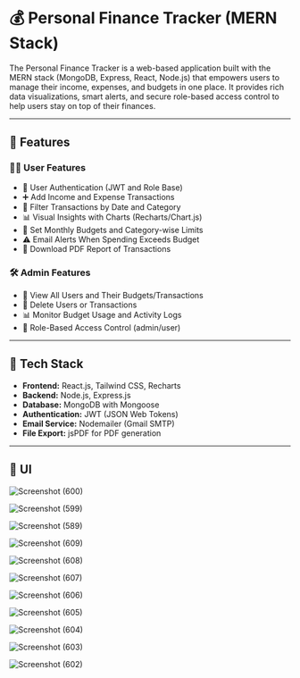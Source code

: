 # 💰 Personal Finance Tracker (MERN Stack)

The Personal Finance Tracker is a web-based application built with the MERN stack (MongoDB, Express, React, Node.js) that empowers users to manage their income, expenses, and budgets in one place. It provides rich data visualizations, smart alerts, and secure role-based access control to help users stay on top of their finances.

---

## 🚀 Features

### 🧑‍💼 User Features

- 🔐 User Authentication (JWT and Role Base)
- ➕ Add Income and Expense Transactions
- 📆 Filter Transactions by Date and Category
- 📊 Visual Insights with Charts (Recharts/Chart.js)
- 💸 Set Monthly Budgets and Category-wise Limits
- ⚠️ Email Alerts When Spending Exceeds Budget
- 🧾 Download PDF Report of Transactions

### 🛠️ Admin Features

- 👤 View All Users and Their Budgets/Transactions
- 🧹 Delete Users or Transactions
- 📊 Monitor Budget Usage and Activity Logs
- 🔐 Role-Based Access Control (admin/user)

---

## 🧱 Tech Stack

- **Frontend:** React.js, Tailwind CSS, Recharts
- **Backend:** Node.js, Express.js
- **Database:** MongoDB with Mongoose
- **Authentication:** JWT (JSON Web Tokens)
- **Email Service:** Nodemailer (Gmail SMTP)
- **File Export:** jsPDF for PDF generation

---

## 📂 UI

![Screenshot (600)](https://github.com/user-attachments/assets/c753c19b-438b-47bd-877d-74a3880a58f8)

![Screenshot (599)](https://github.com/user-attachments/assets/564b0ae3-2def-4505-b05c-d06d35665eb6)

![Screenshot (589)](https://github.com/user-attachments/assets/95ed8a86-47dd-4a1d-9aeb-8bd6d7a4a95c)

![Screenshot (609)](https://github.com/user-attachments/assets/46ff734f-9172-4bf0-8eef-cd5684eb6267)

![Screenshot (608)](https://github.com/user-attachments/assets/27d4490b-9a9e-44d9-a659-13bc802f1195)

![Screenshot (607)](https://github.com/user-attachments/assets/b3303a87-32c1-4cf1-910f-089576bbc858)

![Screenshot (606)](https://github.com/user-attachments/assets/4f0735c7-a984-4499-bd52-994689524877)

![Screenshot (605)](https://github.com/user-attachments/assets/b8dad893-9b67-47d7-bfbd-9efbe1b58751)

![Screenshot (604)](https://github.com/user-attachments/assets/c755e80a-4a4d-481a-8d0e-88ad180fb2a4)

![Screenshot (603)](https://github.com/user-attachments/assets/40a043f5-3b9d-42aa-b17d-343706bfee65)

![Screenshot (602)](https://github.com/user-attachments/assets/6b4a59bd-49d5-44e2-8b88-63039111894d)

